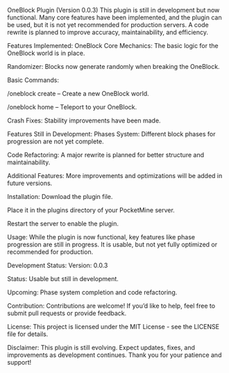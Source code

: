 OneBlock Plugin (Version 0.0.3)
This plugin is still in development but now functional.
Many core features have been implemented, and the plugin can be used, but it is not yet recommended for production servers. A code rewrite is planned to improve accuracy, maintainability, and efficiency.

Features Implemented:
OneBlock Core Mechanics: The basic logic for the OneBlock world is in place.

Randomizer: Blocks now generate randomly when breaking the OneBlock.

Basic Commands:

/oneblock create – Create a new OneBlock world.

/oneblock home – Teleport to your OneBlock.

Crash Fixes: Stability improvements have been made.

Features Still in Development:
Phases System: Different block phases for progression are not yet complete.

Code Refactoring: A major rewrite is planned for better structure and maintainability.

Additional Features: More improvements and optimizations will be added in future versions.

Installation:
Download the plugin file.

Place it in the plugins directory of your PocketMine server.

Restart the server to enable the plugin.

Usage:
While the plugin is now functional, key features like phase progression are still in progress. It is usable, but not yet fully optimized or recommended for production.

Development Status:
Version: 0.0.3

Status: Usable but still in development.

Upcoming: Phase system completion and code refactoring.

Contribution:
Contributions are welcome! If you’d like to help, feel free to submit pull requests or provide feedback.

License:
This project is licensed under the MIT License - see the LICENSE file for details.

Disclaimer:
This plugin is still evolving. Expect updates, fixes, and improvements as development continues. Thank you for your patience and support!